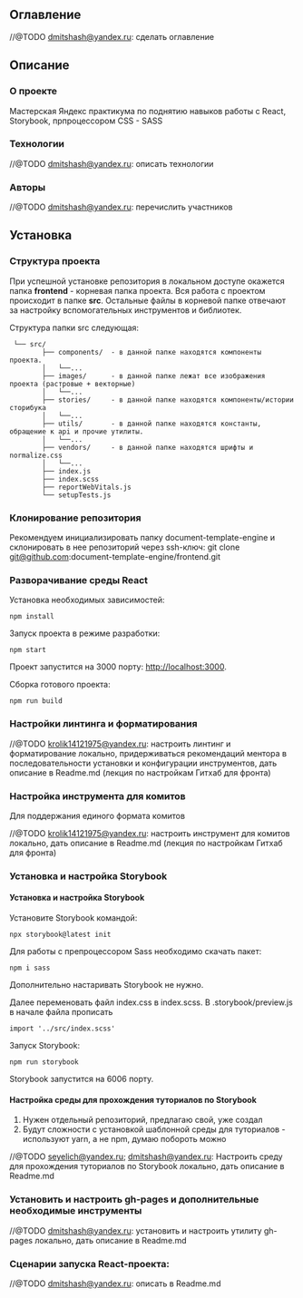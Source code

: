 ## Оглавление

//@TODO dmitshash@yandex.ru: сделать оглавление

## Описание
### О проекте
Мастерская Яндекс практикума по поднятию навыков работы с React, Storybook, прпроцессором CSS - SASS

### Технологии

//@TODO dmitshash@yandex.ru: описать технологии

### Авторы

//@TODO dmitshash@yandex.ru: перечислить участников

## Установка
### Структура проекта
При успешной установке репозитория в локальном доступе окажется папка **frontend** - корневая папка проекта. Вся работа с проектом происходит в папке **src**. Остальные файлы в корневой папке отвечают за настройку вспомогательных инструментов и библиотек.

Структура папки src следующая:
```
 └── src/
        ├── components/  - в данной папке находятся компоненты проекта.
        │   └──...
        ├── images/      - в данной папке лежат все изображения проекта (растровые + векторные)
        │   └──...
        ├── stories/     - в данной папке находятся компоненты/истории сторибука
        │   └──...
        ├── utils/       - в данной папке находятся константы, обращение к api и прочие утилиты.
        │   └──...
        ├── vendors/     - в данной папке находятся шрифты и normalize.css
        │   └──...
        ├── index.js
        ├── index.scss
        ├── reportWebVitals.js
        └── setupTests.js
```
### Клонирование репозитория
Рекомендуем инициализировать папку document-template-engine и склонировать в нее репозиторий через ssh-ключ:
git clone  git@github.com:document-template-engine/frontend.git

### Разворачивание среды React
Установка необходимых зависимостей:
```
npm install
```

Запуск проекта в режиме разработки:
```
npm start
```
  Проект запустится на 3000 порту: [http://localhost:3000](http://localhost:3000).

Сборка готового проекта:

```
npm run build
```

### Настройки линтинга и форматирования

//@TODO krolik14121975@yandex.ru: настроить линтинг и форматирование локально, придерживаться рекомендаций ментора в последовательности установки и конфигурации инструментов, дать описание  в Readme.md (лекция по настройкам Гитхаб для фронта)

### Настройка инструмента для комитов
Для поддержания единого формата комитов

//@TODO krolik14121975@yandex.ru: настроить инструмент для комитов локально, дать описание в Readme.md (лекция по настройкам Гитхаб для фронта)

### Установка и настройка Storybook
#### Установка и настройка Storybook
Установите Storybook командой:
```
npx storybook@latest init
```

Для работы с препроцессором Sass необходимо скачать пакет:
```
npm i sass
```
Дополнительно настаривать Storybook не нужно.

Далее переменовать файл index.css в index.scss. В .storybook/preview.js в начале файла прописать
```
import '../src/index.scss'
```

Запуск Storybook:
```
npm run storybook
```
Storybook запустится на 6006 порту.

#### Настройка среды для прохождения туториалов по Storybook
1. Нужен отдельный репозиторий, предлагаю свой, уже создал
2. Будут сложности с установкой шаблонной среды для туториалов - используют yarn, а не npm, думаю побороть можно

//@TODO seyelich@yandex.ru; dmitshash@yandex.ru: Настроить среду для прохождения туториалов по Storybook локально, дать описание в Readme.md

### Установить и настроить gh-pages и дополнительные необходимые инструменты

//@TODO dmitshash@yandex.ru: установить и настроить утилиту gh-pages локально, дать описание в Readme.md

### Сценарии запуска React-проекта:

//@TODO dmitshash@yandex.ru: описать в Readme.md
